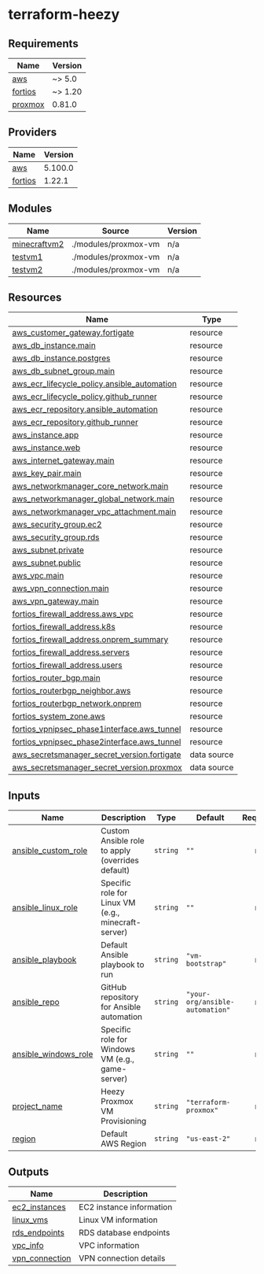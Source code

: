 # terraform-heezy

<!-- BEGINNING OF PRE-COMMIT-TERRAFORM DOCS HOOK -->
## Requirements

| Name | Version |
|------|---------|
| <a name="requirement_aws"></a> [aws](#requirement\_aws) | ~> 5.0 |
| <a name="requirement_fortios"></a> [fortios](#requirement\_fortios) | ~> 1.20 |
| <a name="requirement_proxmox"></a> [proxmox](#requirement\_proxmox) | 0.81.0 |

## Providers

| Name | Version |
|------|---------|
| <a name="provider_aws"></a> [aws](#provider\_aws) | 5.100.0 |
| <a name="provider_fortios"></a> [fortios](#provider\_fortios) | 1.22.1 |

## Modules

| Name | Source | Version |
|------|--------|---------|
| <a name="module_minecraftvm2"></a> [minecraftvm2](#module\_minecraftvm2) | ./modules/proxmox-vm | n/a |
| <a name="module_testvm1"></a> [testvm1](#module\_testvm1) | ./modules/proxmox-vm | n/a |
| <a name="module_testvm2"></a> [testvm2](#module\_testvm2) | ./modules/proxmox-vm | n/a |

## Resources

| Name | Type |
|------|------|
| [aws_customer_gateway.fortigate](https://registry.terraform.io/providers/hashicorp/aws/latest/docs/resources/customer_gateway) | resource |
| [aws_db_instance.main](https://registry.terraform.io/providers/hashicorp/aws/latest/docs/resources/db_instance) | resource |
| [aws_db_instance.postgres](https://registry.terraform.io/providers/hashicorp/aws/latest/docs/resources/db_instance) | resource |
| [aws_db_subnet_group.main](https://registry.terraform.io/providers/hashicorp/aws/latest/docs/resources/db_subnet_group) | resource |
| [aws_ecr_lifecycle_policy.ansible_automation](https://registry.terraform.io/providers/hashicorp/aws/latest/docs/resources/ecr_lifecycle_policy) | resource |
| [aws_ecr_lifecycle_policy.github_runner](https://registry.terraform.io/providers/hashicorp/aws/latest/docs/resources/ecr_lifecycle_policy) | resource |
| [aws_ecr_repository.ansible_automation](https://registry.terraform.io/providers/hashicorp/aws/latest/docs/resources/ecr_repository) | resource |
| [aws_ecr_repository.github_runner](https://registry.terraform.io/providers/hashicorp/aws/latest/docs/resources/ecr_repository) | resource |
| [aws_instance.app](https://registry.terraform.io/providers/hashicorp/aws/latest/docs/resources/instance) | resource |
| [aws_instance.web](https://registry.terraform.io/providers/hashicorp/aws/latest/docs/resources/instance) | resource |
| [aws_internet_gateway.main](https://registry.terraform.io/providers/hashicorp/aws/latest/docs/resources/internet_gateway) | resource |
| [aws_key_pair.main](https://registry.terraform.io/providers/hashicorp/aws/latest/docs/resources/key_pair) | resource |
| [aws_networkmanager_core_network.main](https://registry.terraform.io/providers/hashicorp/aws/latest/docs/resources/networkmanager_core_network) | resource |
| [aws_networkmanager_global_network.main](https://registry.terraform.io/providers/hashicorp/aws/latest/docs/resources/networkmanager_global_network) | resource |
| [aws_networkmanager_vpc_attachment.main](https://registry.terraform.io/providers/hashicorp/aws/latest/docs/resources/networkmanager_vpc_attachment) | resource |
| [aws_security_group.ec2](https://registry.terraform.io/providers/hashicorp/aws/latest/docs/resources/security_group) | resource |
| [aws_security_group.rds](https://registry.terraform.io/providers/hashicorp/aws/latest/docs/resources/security_group) | resource |
| [aws_subnet.private](https://registry.terraform.io/providers/hashicorp/aws/latest/docs/resources/subnet) | resource |
| [aws_subnet.public](https://registry.terraform.io/providers/hashicorp/aws/latest/docs/resources/subnet) | resource |
| [aws_vpc.main](https://registry.terraform.io/providers/hashicorp/aws/latest/docs/resources/vpc) | resource |
| [aws_vpn_connection.main](https://registry.terraform.io/providers/hashicorp/aws/latest/docs/resources/vpn_connection) | resource |
| [aws_vpn_gateway.main](https://registry.terraform.io/providers/hashicorp/aws/latest/docs/resources/vpn_gateway) | resource |
| [fortios_firewall_address.aws_vpc](https://registry.terraform.io/providers/fortinetdev/fortios/latest/docs/resources/firewall_address) | resource |
| [fortios_firewall_address.k8s](https://registry.terraform.io/providers/fortinetdev/fortios/latest/docs/resources/firewall_address) | resource |
| [fortios_firewall_address.onprem_summary](https://registry.terraform.io/providers/fortinetdev/fortios/latest/docs/resources/firewall_address) | resource |
| [fortios_firewall_address.servers](https://registry.terraform.io/providers/fortinetdev/fortios/latest/docs/resources/firewall_address) | resource |
| [fortios_firewall_address.users](https://registry.terraform.io/providers/fortinetdev/fortios/latest/docs/resources/firewall_address) | resource |
| [fortios_router_bgp.main](https://registry.terraform.io/providers/fortinetdev/fortios/latest/docs/resources/router_bgp) | resource |
| [fortios_routerbgp_neighbor.aws](https://registry.terraform.io/providers/fortinetdev/fortios/latest/docs/resources/routerbgp_neighbor) | resource |
| [fortios_routerbgp_network.onprem](https://registry.terraform.io/providers/fortinetdev/fortios/latest/docs/resources/routerbgp_network) | resource |
| [fortios_system_zone.aws](https://registry.terraform.io/providers/fortinetdev/fortios/latest/docs/resources/system_zone) | resource |
| [fortios_vpnipsec_phase1interface.aws_tunnel](https://registry.terraform.io/providers/fortinetdev/fortios/latest/docs/resources/vpnipsec_phase1interface) | resource |
| [fortios_vpnipsec_phase2interface.aws_tunnel](https://registry.terraform.io/providers/fortinetdev/fortios/latest/docs/resources/vpnipsec_phase2interface) | resource |
| [aws_secretsmanager_secret_version.fortigate](https://registry.terraform.io/providers/hashicorp/aws/latest/docs/data-sources/secretsmanager_secret_version) | data source |
| [aws_secretsmanager_secret_version.proxmox](https://registry.terraform.io/providers/hashicorp/aws/latest/docs/data-sources/secretsmanager_secret_version) | data source |

## Inputs

| Name | Description | Type | Default | Required |
|------|-------------|------|---------|:--------:|
| <a name="input_ansible_custom_role"></a> [ansible\_custom\_role](#input\_ansible\_custom\_role) | Custom Ansible role to apply (overrides default) | `string` | `""` | no |
| <a name="input_ansible_linux_role"></a> [ansible\_linux\_role](#input\_ansible\_linux\_role) | Specific role for Linux VM (e.g., minecraft-server) | `string` | `""` | no |
| <a name="input_ansible_playbook"></a> [ansible\_playbook](#input\_ansible\_playbook) | Default Ansible playbook to run | `string` | `"vm-bootstrap"` | no |
| <a name="input_ansible_repo"></a> [ansible\_repo](#input\_ansible\_repo) | GitHub repository for Ansible automation | `string` | `"your-org/ansible-automation"` | no |
| <a name="input_ansible_windows_role"></a> [ansible\_windows\_role](#input\_ansible\_windows\_role) | Specific role for Windows VM (e.g., game-server) | `string` | `""` | no |
| <a name="input_project_name"></a> [project\_name](#input\_project\_name) | Heezy Proxmox VM Provisioning | `string` | `"terraform-proxmox"` | no |
| <a name="input_region"></a> [region](#input\_region) | Default AWS Region | `string` | `"us-east-2"` | no |

## Outputs

| Name | Description |
|------|-------------|
| <a name="output_ec2_instances"></a> [ec2\_instances](#output\_ec2\_instances) | EC2 instance information |
| <a name="output_linux_vms"></a> [linux\_vms](#output\_linux\_vms) | Linux VM information |
| <a name="output_rds_endpoints"></a> [rds\_endpoints](#output\_rds\_endpoints) | RDS database endpoints |
| <a name="output_vpc_info"></a> [vpc\_info](#output\_vpc\_info) | VPC information |
| <a name="output_vpn_connection"></a> [vpn\_connection](#output\_vpn\_connection) | VPN connection details |
<!-- END OF PRE-COMMIT-TERRAFORM DOCS HOOK -->
